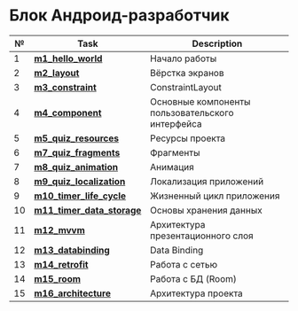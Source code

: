 # Блок Андроид-разработчик
|№|**Task**|**Description**|
|--|--|--|
|1|**[m1_hello_world](https://github.com/iamseryy/android_dev_1_2022/tree/main/m1_hello_world)**|Начало работы|
|2|**[m2_layout](https://github.com/iamseryy/android_dev_1_2022/tree/main/m2_layout)**|Вёрстка экранов|
|3|**[m3_constraint](https://github.com/iamseryy/android_dev_1_2022/tree/main/m3_constraint)**|ConstraintLayout|
|4|**[m4_component](https://github.com/iamseryy/android_dev_1_2022/tree/main/m4_component)**|Основные компоненты пользовательского интерфейса|
|5|**[m5_quiz_resources](https://github.com/iamseryy/android_dev_1_2022/tree/main/m5_quiz_resources)**|Ресурсы проекта|
|6|**[m7_quiz_fragments](https://github.com/iamseryy/android_dev_1_2022/tree/main/m7_quiz_fragments)**|Фрагменты|
|7|**[m8_quiz_animation](https://github.com/iamseryy/android_dev_1_2022/tree/main/m8_quiz_animation)**|Анимация|
|8|**[m9_quiz_localization](https://github.com/iamseryy/android_dev_1_2022/tree/main/m9_quiz_localization)**|Локализация приложений|
|9|**[m10_timer_life_cycle](https://github.com/iamseryy/android_dev_1_2022/tree/main/m10_timer_life_cycle)**|Жизненный цикл приложения|
|10|**[m11_timer_data_storage](https://github.com/iamseryy/android_dev_1_2022/tree/main/m11_timer_data_storage)**|Основы хранения данных|
|11|**[m12_mvvm](https://github.com/iamseryy/android_dev_1_2022/tree/main/m12_mvvm)**|Архитектура презентационного слоя|
|12|**[m13_databinding](https://github.com/iamseryy/android_dev_1_2022/tree/main/m13_databinding)**|Data Binding|
|13|**[m14_retrofit](https://github.com/iamseryy/android_dev_1_2022/tree/main/m14_retrofit)**|Работа с сетью|
|14|**[m15_room](https://github.com/iamseryy/android_dev_1_2022/tree/main/m15_room)**|Работа с БД (Room)|
|15|**[m16_architecture](https://github.com/iamseryy/android_dev_1_2022/tree/main/m16_architecture)**|Архитектура проекта|